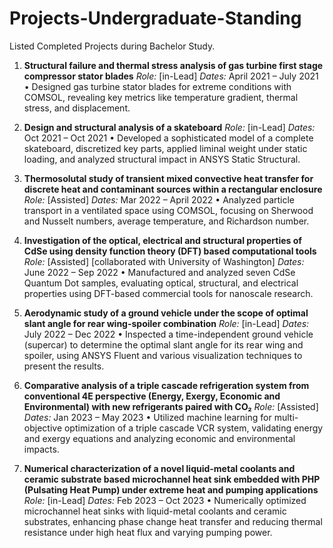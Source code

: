 # Projects-Undergraduate-Standing
Listed Completed Projects during Bachelor Study.

1. **Structural failure and thermal stress analysis of gas turbine first stage compressor stator blades**
   *Role:* \[in-Lead]
   *Dates:* April 2021 – July 2021
   • Designed gas turbine stator blades for extreme conditions with COMSOL, revealing key metrics like temperature gradient, thermal stress, and displacement.&#x20;

2. **Design and structural analysis of a skateboard**
   *Role:* \[in-Lead]
   *Dates:* Oct 2021 – Oct 2021
   • Developed a sophisticated model of a complete skateboard, discretized key parts, applied liminal weight under static loading, and analyzed structural impact in ANSYS Static Structural.&#x20;

3. **Thermosolutal study of transient mixed convective heat transfer for discrete heat and contaminant sources within a rectangular enclosure**
   *Role:* \[Assisted]
   *Dates:* Mar 2022 – April 2022
   • Analyzed particle transport in a ventilated space using COMSOL, focusing on Sherwood and Nusselt numbers, average temperature, and Richardson number.&#x20;

4. **Investigation of the optical, electrical and structural properties of CdSe using density function theory (DFT) based computational tools**
   *Role:* \[Assisted] \[collaborated with University of Washington]
   *Dates:* June 2022 – Sep 2022
   • Manufactured and analyzed seven CdSe Quantum Dot samples, evaluating optical, structural, and electrical properties using DFT-based commercial tools for nanoscale research.&#x20;

5. **Aerodynamic study of a ground vehicle under the scope of optimal slant angle for rear wing-spoiler combination**
   *Role:* \[in-Lead]
   *Dates:* July 2022 – Dec 2022
   • Inspected a time-independent ground vehicle (supercar) to determine the optimal slant angle for its rear wing and spoiler, using ANSYS Fluent and various visualization techniques to present the results.&#x20;

6. **Comparative analysis of a triple cascade refrigeration system from conventional 4E perspective (Energy, Exergy, Economic and Environmental) with new refrigerants paired with CO₂**
   *Role:* \[Assisted]
   *Dates:* Jan 2023 – May 2023
   • Utilized machine learning for multi-objective optimization of a triple cascade VCR system, validating energy and exergy equations and analyzing economic and environmental impacts.&#x20;

7. **Numerical characterization of a novel liquid-metal coolants and ceramic substrate based microchannel heat sink embedded with PHP (Pulsating Heat Pump) under extreme heat and pumping applications**
   *Role:* \[in-Lead]
   *Dates:* Feb 2023 – Oct 2023
   • Numerically optimized microchannel heat sinks with liquid-metal coolants and ceramic substrates, enhancing phase change heat transfer and reducing thermal resistance under high heat flux and varying pumping power.&#x20;
